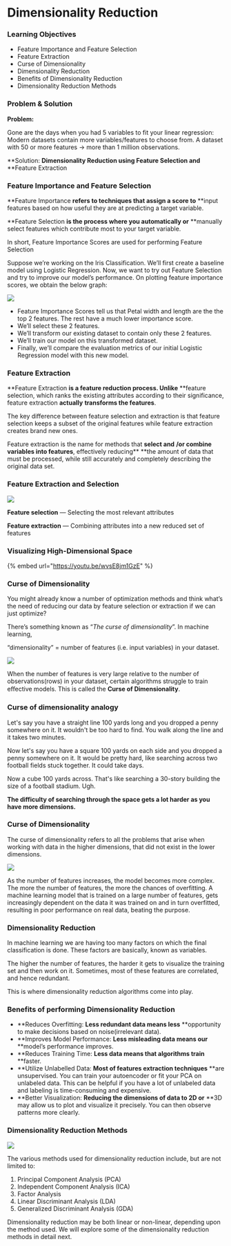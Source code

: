 # Dimensionality Reduction

### Learning Objectives

* Feature Importance and Feature Selection&#x20;
* Feature Extraction
* Curse of Dimensionality
* Dimensionality Reduction
* Benefits of Dimensionality Reduction
* Dimensionality Reduction Methods

### Problem & Solution

**Problem:**

Gone are the days when you had 5 variables to fit your linear regression: Modern datasets contain more variables/features to choose from. A dataset with 50 or more features -> more than 1 million observations.

**Solution: **Dimensionality Reduction using Feature Selection and** **Feature Extraction

### Feature Importance and Feature Selection

**Feature Importance **refers to techniques that assign a score to** **input features based on how useful they are at predicting a target variable.

**Feature Selection **is the process where you automatically or** **manually select features which contribute most to your target variable.

In short, Feature Importance Scores are used for performing Feature Selection

Suppose we’re working on the Iris Classification. We’ll first create a baseline model using Logistic Regression. Now, we want to try out Feature Selection and try to improve our model’s performance. On plotting feature importance scores, we obtain the below graph:

![](<../.gitbook/assets/image (41).png>)

* Feature Importance Scores tell us that Petal width and length are the the top 2 features. The rest have a much lower importance score.
* We’ll select these 2 features.
* We’ll transform our existing dataset to contain only these 2 features.
* We’ll train our model on this transformed dataset.
* Finally, we’ll compare the evaluation metrics of our initial Logistic Regression model with this new model.

### Feature Extraction

**Feature Extraction **is a feature reduction process. Unlike** **feature selection, which ranks the existing attributes according to their significance, feature extraction **actually** **transforms the features**.

The key difference between feature selection and extraction is that feature selection keeps a subset of the original features while feature extraction creates brand new ones.

Feature extraction is the name for methods that **select and** **/or combine variables into features**, effectively reducing** **the amount of data that must be processed, while still accurately and completely describing the original data set.

### Feature Extraction and Selection

![](<../.gitbook/assets/image (11).png>)

**Feature selection** — Selecting the most relevant attributes

**Feature extraction** — Combining attributes into a new reduced set of features

### Visualizing High-Dimensional Space

{% embed url="https://youtu.be/wvsE8jm1GzE" %}

### Curse of Dimensionality

You might already know a number of optimization methods and think what’s the need of reducing our data by feature selection or extraction if we can just optimize?

There’s something known as “_The curse of dimensionality_”. In machine learning,

“dimensionality” = number of features (i.e. input variables) in your dataset.

![](<../.gitbook/assets/image (18).png>)

When the number of features is very large relative to the number of observations(rows) in your dataset, certain algorithms struggle to train eﬀective models. This is called the **Curse of Dimensionality**.

### Curse of dimensionality analogy

Let's say you have a straight line 100 yards long and you dropped a penny somewhere on it. It wouldn't be too hard to find. You walk along the line and it takes two minutes.

Now let's say you have a square 100 yards on each side and you dropped a penny somewhere on it. It would be pretty hard, like searching across two football fields stuck together. It could take days.

Now a cube 100 yards across. That's like searching a 30-story building the size of a football stadium. Ugh.

**The difficulty of searching through the space gets a lot harder as you have more dimensions.**

### Curse of Dimensionality

The curse of dimensionality refers to all the problems that arise when working with data in the higher dimensions, that did not exist in the lower dimensions.

![](https://lh5.googleusercontent.com/XBlK9cMGAk1R6Vvd7XImnZnuHDjJuS1duTFjY44MJ83BRyeOEQ582dUDxmbFQIX0wxVWWzWZVuqH5HqOypKrhIQ8\_pG9RDSRpJkJsPw8Yc-ZmPm5isT9lFN2YNUgAw\_X9ZLNYnVTLEQ)

As the number of features increases, the model becomes more complex. The more the number of features, the more the chances of overfitting. A machine learning model that is trained on a large number of features, gets increasingly dependent on the data it was trained on and in turn overfitted, resulting in poor performance on real data, beating the purpose.

### Dimensionality Reduction

In machine learning we are having too many factors on which the final classification is done. These factors are basically, known as variables.

The higher the number of features, the harder it gets to visualize the training set and then work on it. Sometimes, most of these features are correlated, and hence redundant.

This is where dimensionality reduction algorithms come into play.

### Benefits of performing Dimensionality Reduction

* **Reduces Overfitting: **Less redundant data means less** **opportunity to make decisions based on noise(irrelevant data).
* **Improves Model Performance: **Less misleading data means our** **model’s performance improves.
* **Reduces Training Time: **Less data means that algorithms train** **faster.
* **Utilize Unlabelled Data: **Most of features extraction techniques** **are unsupervised. You can train your autoencoder or fit your PCA on unlabeled data. This can be helpful if you have a lot of unlabeled data and labeling is time-consuming and expensive.
* **Better Visualization: **Reducing the dimensions of data to 2D or** **3D may allow us to plot and visualize it precisely. You can then observe patterns more clearly.

### Dimensionality Reduction Methods

![](<../.gitbook/assets/image (23).png>)

The various methods used for dimensionality reduction include, but are not limited to:

1. Principal Component Analysis (PCA)
2. Independent Component Analysis (ICA)
3. Factor Analysis
4. Linear Discriminant Analysis (LDA)
5. Generalized Discriminant Analysis (GDA)

Dimensionality reduction may be both linear or non-linear, depending upon the method used. We will explore some of the dimensionality reduction methods in detail next.
